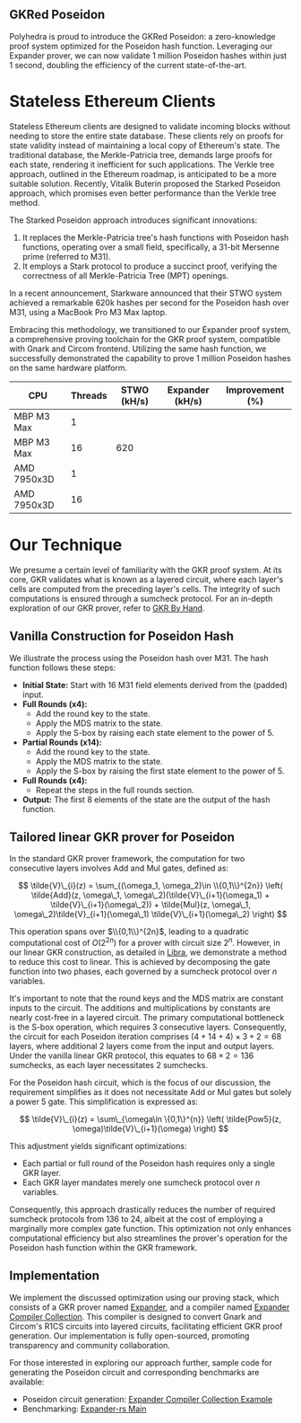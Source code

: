 GKRed Poseidon
------

Polyhedra is proud to introduce the GKRed Poseidon: a zero-knowledge proof system optimized for the Poseidon hash function. Leveraging our Expander prover, we can now validate 1 million Poseidon hashes within just 1 second, doubling the efficiency of the current state-of-the-art.

# Stateless Ethereum Clients

Stateless Ethereum clients are designed to validate incoming blocks without needing to store the entire state database. These clients rely on proofs for state validity instead of maintaining a local copy of Ethereum's state. The traditional database, the Merkle-Patricia tree, demands large proofs for each state, rendering it inefficient for such applications. The Verkle tree approach, outlined in the Ethereum roadmap, is anticipated to be a more suitable solution. Recently, Vitalik Buterin proposed the Starked Poseidon approach, which promises even better performance than the Verkle tree method.

The Starked Poseidon approach introduces significant innovations:
1. It replaces the Merkle-Patricia tree's hash functions with Poseidon hash functions, operating over a small field, specifically, a 31-bit Mersenne prime (referred to M31).
2. It employs a Stark protocol to produce a succinct proof, verifying the correctness of all Merkle-Patricia Tree (MPT) openings.

In a recent announcement, Starkware announced that their STWO system achieved a remarkable 620k hashes per second for the Poseidon hash over M31, using a MacBook Pro M3 Max laptop.

Embracing this methodology, we transitioned to our Expander proof system, a comprehensive proving toolchain for the GKR proof system, compatible with Gnark and Circom frontend. Utilizing the same hash function, we successfully demonstrated the capability to prove 1 million Poseidon hashes on the same hardware platform.

| CPU           | Threads | STWO (kH/s) | Expander (kH/s) | Improvement (%) |
|---------------|---------|-------------|-----------------|-----------------|
|MBP M3 Max     | 1       |             |                 |                 |
|MBP M3 Max     | 16      | 620         |                 |                 |
|AMD 7950x3D    | 1       |             |                 |                 |
|AMD 7950x3D    | 16      |             |                 |                 |

# Our Technique
We presume a certain level of familiarity with the GKR proof system. At its core, GKR validates what is known as a layered circuit, where each layer's cells are computed from the preceding layer's cells. The integrity of such computations is ensured through a sumcheck protocol. For an in-depth exploration of our GKR prover, refer to [GKR By Hand](https://github.com/PolyhedraZK/blogs/blob/gkr-poseidon/blogs/gkr-by-hand.md).

## Vanilla Construction for Poseidon Hash

We illustrate the process using the Poseidon hash over M31. The hash function follows these steps:
- **Initial State:** Start with 16 M31 field elements derived from the (padded) input. 
- **Full Rounds (x4):**
    - Add the round key to the state.
    - Apply the MDS matrix to the state.
    - Apply the S-box by raising each state element to the power of 5.
- **Partial Rounds (x14):**
    - Add the round key to the state.
    - Apply the MDS matrix to the state.
    - Apply the S-box by raising the first state element to the power of 5.
- **Full Rounds (x4):**
    - Repeat the steps in the full rounds section.
- **Output:** The first 8 elements of the state are the output of the hash function.

## Tailored linear GKR prover for Poseidon
In the standard GKR prover framework, the computation for two consecutive layers involves Add and Mul gates, defined as:

$$
\tilde{V}\_{i}(z) = \sum_{(\omega_1, \omega_2)\in \\{0,1\\}^{2n}} \left(
\tilde{Add}(z, \omega\_1, \omega\_2)(\tilde{V}\_{i+1}(\omega_1) + \tilde{V}\_{i+1}(\omega\_2)) + \tilde{Mul}(z, \omega\_1, \omega\_2)\tilde{V}_{i+1}(\omega\_1) \tilde{V}\_{i+1}(\omega\_2) \right)
$$

This operation spans over $\\{0,1\\}^{2n}$, leading to a quadratic computational cost of $O(2^{2n})$ for a prover with circuit size $2^n$. However, in our linear GKR construction, as detailed in [Libra](https://eprint.iacr.org/2019/317.pdf), we demonstrate a method to reduce this cost to linear. This is achieved by decomposing the gate function into two phases, each governed by a sumcheck protocol over $n$ variables.


It's important to note that the round keys and the MDS matrix are constant inputs to the circuit. The additions and multiplications by constants are nearly cost-free in a layered circuit. The primary computational bottleneck is the S-box operation, which requires 3 consecutive layers. Consequently, the circuit for each Poseidon iteration comprises $(4 + 14 + 4) \times 3 + 2 = 68$ layers, where additional 2 layers come from the input and output layers. Under the vanilla linear GKR protocol, this equates to $68 \times 2 = 136$ sumchecks, as each layer necessitates $2$ sumchecks.

For the Poseidon hash circuit, which is the focus of our discussion, the requirement simplifies as it does not necessitate Add or Mul gates but solely a power 5 gate. This simplification is expressed as:

$$
\tilde{V}\_{i}(z) = \sum\_{\omega\in \{0,1\}^{n}} \left(
\tilde{Pow5}(z, \omega)\tilde{V}\_{i+1}(\omega) \right)
$$

This adjustment yields significant optimizations:
- Each partial or full round of the Poseidon hash requires only a single GKR layer.
- Each GKR layer mandates merely one sumcheck protocol over $n$ variables.

Consequently, this approach drastically reduces the number of required sumcheck protocols from 136 to 24, albeit at the cost of employing a marginally more complex gate function. This optimization not only enhances computational efficiency but also streamlines the prover's operation for the Poseidon hash function within the GKR framework.


## Implementation

We implement the discussed optimization using our proving stack, which consists of a GKR prover named [Expander](https://github.com/PolyhedraZK/Expander-rs), and a compiler named [Expander Compiler Collection](https://github.com/PolyhedraZK/ExpanderCompilerCollection). This compiler is designed to convert Gnark and Circom's R1CS circuits into layered circuits, facilitating efficient GKR proof generation. Our implementation is fully open-sourced, promoting transparency and community collaboration.

For those interested in exploring our approach further, sample code for generating the Poseidon circuit and corresponding benchmarks are available:
- Poseidon circuit generation: [Expander Compiler Collection Example](https://github.com/PolyhedraZK/ExpanderCompilerCollection/blob/master/examples/poseidon_m31/main.go)
- Benchmarking: [Expander-rs Main](https://github.com/PolyhedraZK/Expander-rs/blob/main/src/main.rs)
